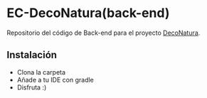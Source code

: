 # EC-DecoNatura(back-end)
Repositorio del código de Back-end para el proyecto [DecoNatura](https://ecdeconatura-dev.netlify.app/).

## Instalación
- Clona la carpeta
- Añade a tu IDE con gradle
- Disfruta :)

